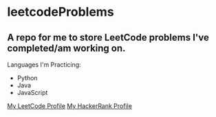 leetcodeProblems
===========================  
A repo for me to store LeetCode problems I've completed/am working on.
-------------------------- 
Languages I'm Practicing: 
* Python
* Java
* JavaScript


[My LeetCode Profile](https://leetcode.com/zachhealy/)
[My HackerRank Profile](https://www.hackerrank.com/zachjhealy)

